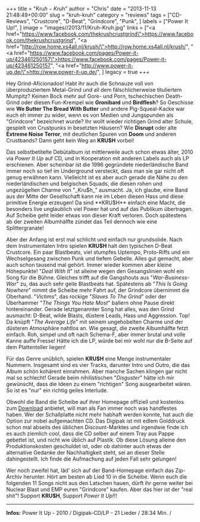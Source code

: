 +++
title = "Kru$h - Kru$h"
author = "Chris"
date = "2013-11-13 21:48:49+00:00"
slug = "kruh-kruh"
category = "reviews"
tags = ["CD-Reviews", "Crustcore", "D-Beat", "Grindcore", "Punk", ]
labels = ["Power It Up!", ]
image = "images//2013/11/Kruh-Kruh.jpg"
links = ["<a href=\"https://www.facebook.com/thekrushcrustgrind\">https://www.facebook.com/thekrushcrustgrind</a>", "<a href=\"http://row.home.xs4all.nl/krush/\">http://row.home.xs4all.nl/krush/</a>", "<a href=\"https://www.facebook.com/pages/Power-it-up/423461250157\">https://www.facebook.com/pages/Power-it-up/423461250157</a>", "<a href=\"http://www.power-it-up.de/\">http://www.power-it-up.de/</a>", ]
legacy = true
+++

Hey Grind-Aficionados! Habt ihr auch die Schnauze voll von überproduziertem Metal-Grind und all dem fälschlicherweise tituliertem Mumpitz? Keinen Bock mehr auf Gore- und Porn, tschechischen Death-Grind oder diesen Fun-Krempel wie **Gronibard** und **Birdflesh**? So Geschisse wie **We Butter The Bread With Butter** und andere Pig-Squeal-Kacke war euch eh immer zu wider, wenn es von Medien und Jungspunden als "Grindcore" bezeichnet wurde? Ihr wollt wieder richtigen Grind alter Schule, gespielt von Crustpunks in besetzten Häusern? Wie **Disrupt** oder alte **Extreme Noise Terror**, mit deutlichen Spuren von **Doom** und anderen Crustbands? Dann geht kein Weg an **KRU$H** vorbei!

Das selbstbetitelte Debütalbum ist mittlerweile auch schon etwas älter, 2010 via _Power It Up_ auf CD, und in Kooperation mit anderen Labels auch als LP erschienen. Aber scheinbar ist die 1996 gegründete niederländische Band immer noch so tief im Underground versteckt, dass man sie gar nicht oft genug erwähnen kann. Vielleicht ist es aber auch gerade die Nähe zu den niederländischen und belgischen Squads, die diesen rohen und ungezügelten Charme von "_Kru$h_" ausmacht. Ja, ich glaube, eine Band aus der Mitte der Gesellschaft kann nie im Leben diesen Hass und diese primitive Energie erzeugen! Da sind **KRU$H** einfach eine Macht, die besonders live unglaublich viel Power hat und auf das Publikum übertragen. Auf Scheibe geht leider etwas von dieser Kraft verloren. Doch spätestens ab der zweiten Albumhälfte zündet das Teil dennoch wie eine Splittergranate!

Aber der Anfang ist erst mal schlicht und einfach nur grundsolide. Nach dem Instrumentalen Intro spielen **KRU$H** halt den typischen D-Beat Crustcore. Ein paar Blastbeats, viel stumpfes Uptempo, Proto-Riffs und ein Wechselgesang zwischen Punk und tiefem Gebelle. Alles gut gemacht, aber auch schon tausend mal gehört. Immer wieder kommen aber kleine Höhepunkte! "_Deal With It_" ist alleine wegen den Gesangslinien wohl ein Song für die Bühne. Gleiches trifft auf die Gangshouts aus "_War-Business-War_" zu, das auch sehr geile Blastbeats hat. Spätestens ab "_This Is Going Nowhere_" nimmt die Scheibe mehr Fahrt auf, der Grindcore übernimmt die Oberhand. "_Victims_", das rockige "_Slaves To The Grind_" oder der Überhammer "_The Things You Hate Most_" ballern ohne Pause direkt hintereinander. Gerade letztgenannter Song hat alles, was den Grind ausmacht: D-Beat, wilde Blasts, düstere Leads, Hass und Aggression. Top! Da knüpft "_The Average Life_" mit seinem ungehobelten Charme und der düsteren Atmosphäre nahtlos an. Wie gesagt, die zweite Albumhälfte fetzt einfach. Roh, simpel und oft nach Schema-F, aber immer brutal und volle Kanne auffe Fresse! Hätte ich die LP, würde bei mir wohl nur die B-Seite auf dem Plattenteller liegen!

Für das Genre unüblich, spielen **KRU$H** eine Menge instrumentaler Nummern. Insgesamt sind es vier Tracks, darunter Intro und Outro, die das Album schön kohärent einrahmen. Aber manche Sachen klingen gar nicht mal so schlecht! Gerade beim nihilistischen "_Disguster_" hätte ich mir gewünscht, dass die Ideen zu einem "richtigen" Song ausgearbeitet wären. So ist es "nur" ein richtig geiles Interlude.

Obwohl die Band die Scheibe auf ihrer Homepage offiziell und kostenlos zum <a href="http://row.home.xs4all.nl/krush/mp3/2010/Kru$h/Kru$h.zip">Download</a> anbietet, will man als Fan immer noch was handfestes haben. Wer der Schallplatte nicht mehr habhaft werden konnte, hat auch die Option zur nobel aufgemachten CD. Das Digipak ist mit edlem Golddruck schon mal abseits des üblichen Discount-Marktes und irgendwie finde ich es auch ziemlich cool, dass die CD selber auf einem Tray aus Pappe gebettet ist, und nicht wie üblich auf Plastik. Ob diese Lösung alleine den Produktionskosten geschuldet ist, oder ob dahinter auch etwas der alternative Gedanke der Nachhaltigkeit steht, sei an dieser Stelle dahingestellt. Ich finde die Aufmachung auf jeden Fall sehr gelungen!

Wer noch zweifel hat, läd' sich auf der Band-Homepage einfach das Zip-Archiv herunter. Hört am besten ab Lied 10 in die Scheibe. Wenn euch die folgenden 11 Songs nicht aus den Latschen hauen, dürft ihr gerne weiter bei Nuclear Blast und EMP euren "Grindcore" kaufen. Aber das hier ist der "real shit"! Support **KRU$H**, Support _Power It Up_!!!



---
**Infos:**
Power It Up - 2010 / 
Digipak-CD/LP - 21 Lieder / 28:34 Min. / 
